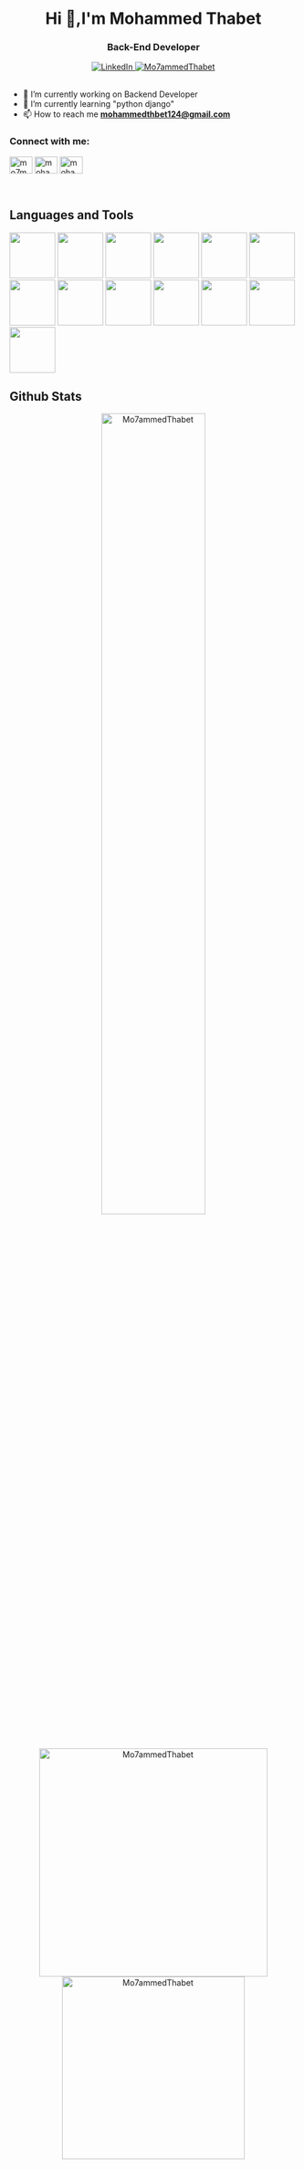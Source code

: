 <div align="center">
<h1>Hi 👋,I'm Mohammed Thabet</h1>
  <h3> Back-End Developer </h3>
 <a href="https://www.linkedin.com/in/mohammed-thabet-494339225/">
   <img
        src="https://img.shields.io/static/v1?logo=linkedin&style=for-the-badge&color=DC143C&label=LinkedIn&message=%E2%98%86"
        alt="LinkedIn"
        />
  </a>
   <a href="https://github.com/Mo7ammedThabet">
      <img src="https://komarev.com/ghpvc/?username=Mo7ammedThabet&label=Profile%20views&color=DC143C&style=for-the-badge" alt="Mo7ammedThabet" />
  </a>
</div>  
<br>

- 🔭 I’m currently working on Backend Developer
- 🌱 I’m currently learning "python django"
- 📫 How to reach me **mohammedthbet124@gmail.com**

<h3 align="left">Connect with me:</h3>
<p align="left">
<a href="https://twitter.com/mo7mmednaser" target="blank"><img align="center" src="https://raw.githubusercontent.com/rahuldkjain/github-profile-readme-generator/master/src/images/icons/Social/twitter.svg" alt="mo7mmednaser" height="30" width="40" /></a>
<a href="https://linkedin.com/in/mohammed-thabet-494339225" target="blank"><img align="center" src="https://raw.githubusercontent.com/rahuldkjain/github-profile-readme-generator/master/src/images/icons/Social/linked-in-alt.svg" alt="mohammed-thabet-494339225" height="30" width="40" /></a>
<a href="https://instagram.com/mohammedthabet99" target="blank"><img align="center" src="https://raw.githubusercontent.com/rahuldkjain/github-profile-readme-generator/master/src/images/icons/Social/instagram.svg" alt="mohammedthabet99" height="30" width="40" /></a>
</p>
<br>

## Languages and Tools

<img src="https://www.svgrepo.com/show/452228/html-5.svg" width="80px" height="auto"></img>
<img src="https://www.svgrepo.com/show/452185/css-3.svg" width="80px" height="auto"></img>
<img src="https://www.svgrepo.com/show/349419/javascript.svg" width="80px" height="auto"></img>
<img src="https://www.svgrepo.com/show/452088/php.svg" width="80px" height="auto"></img>
<img src="https://www.svgrepo.com/show/475696/wordpress-color.svg" width="80px" height="auto"></img>
<img src="https://www.svgrepo.com/show/303379/laravel-logo.svg" width="80px" height="auto"></img>
<img src="https://www.svgrepo.com/show/452210/git.svg" width="80px" height="auto"></img>
<img src="https://www.svgrepo.com/show/452130/vue.svg" width="80px" height="auto"></img>
<img src="https://www.svgrepo.com/show/373848/mysql.svg" width="80px" height="auto"></img>
<img src="https://www.svgrepo.com/show/452122/ubuntu.svg" width="80px" height="auto"></img>
<img src="https://www.svgrepo.com/show/373595/firebase.svg" width="80px" height="auto"></img>
<img src="https://www.svgrepo.com/show/452091/python.svg" width="80px" height="auto"></img>
<img src="https://www.svgrepo.com/show/473611/flask.svg" width="80px" height="auto"></img>
<br>


## Github Stats
<div align="center">

<img width="60%" src="https://github-readme-streak-stats.herokuapp.com/?user=Mo7ammedThabet&theme=nord&hide_border=true&border_radius=15&mode=weekly" alt="Mo7ammedThabet" />
</div>



<div align="center">
<img align="center" width="400px" src="https://github-readme-stats.vercel.app/api?username=Mo7ammedThabet&theme=nord&hide_border=true&border_radius=15" alt="Mo7ammedThabet" />


<img align="center" width="320px" src="https://github-readme-stats.vercel.app/api/top-langs?username=Mo7ammedThabet&theme=nord&hide_border=true&border_radius=15&mode=weekly&stroke=DC143C&ring=DC143C&fire=EBEBEB&background=000000&currStreakLabel=DC143C&layout=compact" alt="Mo7ammedThabet" />
</div>

  



